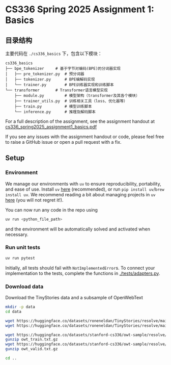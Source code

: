 # CS336 Spring 2025 Assignment 1: Basics

## 目录结构
主要代码在 `./cs336_basics` 下，包含以下模块：
```text
cs336_basics
├── bpe_tokenizer     # 基于字节对编码(BPE)的分词器实现
│   ├── pre_tokenizer.py  # 预分词器
│   ├── tokenizer.py      # BPE编解码实现
│   └── trainer.py        # BPE训练器实现和训练脚本
└── transformer       # Transformer语言模型实现
    ├── module.py         # 模型架构（transformer及其各个模块）
    ├── trainer_utils.py  # 训练相关工具（loss、优化器等）
    ├── train.py          # 模型训练脚本
    └── inference.py      # 推理及解码脚本
```

For a full description of the assignment, see the assignment handout at
[cs336_spring2025_assignment1_basics.pdf](./cs336_spring2025_assignment1_basics.pdf)

If you see any issues with the assignment handout or code, please feel free to
raise a GitHub issue or open a pull request with a fix.

## Setup

### Environment
We manage our environments with `uv` to ensure reproducibility, portability, and ease of use.
Install `uv` [here](https://github.com/astral-sh/uv) (recommended), or run `pip install uv`/`brew install uv`.
We recommend reading a bit about managing projects in `uv` [here](https://docs.astral.sh/uv/guides/projects/#managing-dependencies) (you will not regret it!).

You can now run any code in the repo using
```sh
uv run <python_file_path>
```
and the environment will be automatically solved and activated when necessary.

### Run unit tests


```sh
uv run pytest
```

Initially, all tests should fail with `NotImplementedError`s.
To connect your implementation to the tests, complete the
functions in [./tests/adapters.py](./tests/adapters.py).

### Download data
Download the TinyStories data and a subsample of OpenWebText

``` sh
mkdir -p data
cd data

wget https://huggingface.co/datasets/roneneldan/TinyStories/resolve/main/TinyStoriesV2-GPT4-train.txt
wget https://huggingface.co/datasets/roneneldan/TinyStories/resolve/main/TinyStoriesV2-GPT4-valid.txt

wget https://huggingface.co/datasets/stanford-cs336/owt-sample/resolve/main/owt_train.txt.gz
gunzip owt_train.txt.gz
wget https://huggingface.co/datasets/stanford-cs336/owt-sample/resolve/main/owt_valid.txt.gz
gunzip owt_valid.txt.gz

cd ..
````

